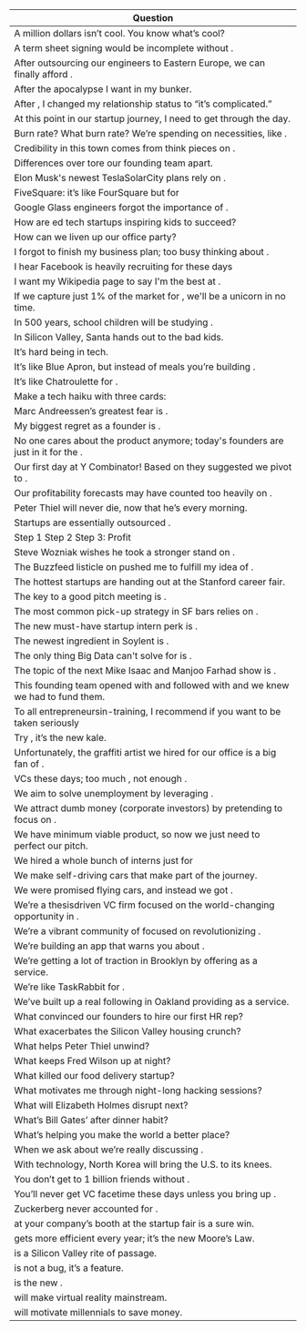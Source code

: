 Question |
--- |
A million dollars isn’t cool. You know what’s cool? |
A term sheet signing would be incomplete without <BLANK>. |
After outsourcing our engineers to Eastern Europe, we can finally afford <BLANK>. |
After the apocalypse I want <BLANK> in my bunker. |
After <BLANK>, I changed my relationship status to &ldquo;it’s complicated.&rdquo; |
At this point in our startup journey, I need <BLANK> to get through the day. |
Burn rate? What burn rate? We’re spending on necessities, like <BLANK>. |
Credibility in this town comes from think pieces on <BLANK>. |
Differences over <BLANK> tore our founding team apart. |
Elon Musk's newest TeslaSolarCity plans rely on <BLANK>. |
FiveSquare: it’s like FourSquare but for <BLANK> |
Google Glass engineers forgot the importance of <BLANK>. |
How are ed tech startups inspiring kids to succeed? |
How can we liven up our office party? |
I forgot to finish my business plan; too busy thinking about <BLANK>. |
I hear Facebook is heavily recruiting for <BLANK> these days |
I want my Wikipedia page to say I'm the best at <BLANK>. |
If we capture just 1% of the market for <BLANK>, we'll be a unicorn in no time. |
In 500 years, school children will be studying <BLANK>. |
In Silicon Valley, Santa hands out <BLANK> to the bad kids. |
It’s hard being <BLANK> in tech. |
It’s like Blue Apron, but instead of meals you’re building <BLANK>. |
It’s like Chatroulette for <BLANK>. |
Make a tech haiku with three cards: |
Marc Andreessen’s greatest fear is <BLANK>. |
My biggest regret as a founder is <BLANK>. |
No one cares about the product anymore; today's founders are just in it for the <BLANK>. |
Our first day at Y Combinator! Based on <BLANK> they suggested we pivot to <BLANK>. |
Our profitability forecasts may have counted too heavily on <BLANK>. |
Peter Thiel will never die, now that he’s <BLANK> every morning. |
Startups are essentially outsourced <BLANK>. |
Step 1 <BLANK> Step 2 <BLANK> Step 3: Profit |
Steve Wozniak wishes he took a stronger stand on <BLANK>. |
The Buzzfeed listicle on <BLANK> pushed me to fulfill my idea of <BLANK>. |
The hottest startups are handing out <BLANK> at the Stanford career fair. |
The key to a good pitch meeting is <BLANK>. |
The most common pick-up strategy in SF bars relies on <BLANK>. |
The new must-have startup intern perk is <BLANK>. |
The newest ingredient in Soylent is <BLANK>. |
The only thing Big Data can't solve for is <BLANK>. |
The topic of the next Mike Isaac and Manjoo Farhad show is <BLANK>. |
This founding team opened with <BLANK> and followed with <BLANK> and we knew we had to fund them. |
To all entrepreneursin-training, I recommend <BLANK> if you want to be taken seriously |
Try <BLANK>, it’s the new kale. |
Unfortunately, the graffiti artist we hired for our office is a big fan of <BLANK>. |
VCs these days; too much <BLANK>, not enough <BLANK>. |
We aim to solve unemployment by leveraging <BLANK>. |
We attract dumb money (corporate investors) by pretending to focus on <BLANK>. |
We have minimum viable product, so now we just need <BLANK> to perfect our pitch. |
We hired a whole bunch of interns just for <BLANK> |
We make self-driving cars that make <BLANK> part of the journey. |
We were promised flying cars, and instead we got <BLANK>. |
We’re a thesisdriven VC firm focused on the world-changing opportunity in <BLANK>. |
We’re a vibrant community of <BLANK> focused on revolutionizing <BLANK>. |
We’re building an app that warns you about <BLANK>. |
We’re getting a lot of traction in Brooklyn by offering <BLANK> as a service. |
We’re like TaskRabbit for <BLANK>. |
We’ve built up a real following in Oakland providing <BLANK> as a service. |
What convinced our founders to hire our first HR rep? |
What exacerbates the Silicon Valley housing crunch? |
What helps Peter Thiel unwind? |
What keeps Fred Wilson up at night? |
What killed our food delivery startup? |
What motivates me through night-long hacking sessions? |
What will Elizabeth Holmes disrupt next? |
What’s Bill Gates’ after dinner habit? |
What’s helping you make the world a better place? |
When we ask about <BLANK> we’re really discussing <BLANK>. |
With <BLANK> technology, North Korea will bring the U.S. to its knees. |
You don’t get to 1 billion friends without <BLANK>. |
You’ll never get VC facetime these days unless you bring up <BLANK>. |
Zuckerberg never accounted for <BLANK>. |
<BLANK> at your company’s booth at the startup fair is a sure win. |
<BLANK> gets more efficient every year; it’s the new Moore’s Law. |
<BLANK> is a Silicon Valley rite of passage. |
<BLANK> is not a bug, it’s a feature. |
<BLANK> is the new <BLANK>. |
<BLANK> will make virtual reality mainstream. |
<BLANK> will motivate millennials to save money. |

